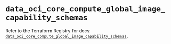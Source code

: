 # `data_oci_core_compute_global_image_capability_schemas`

Refer to the Terraform Registry for docs: [`data_oci_core_compute_global_image_capability_schemas`](https://registry.terraform.io/providers/oracle/oci/7.19.0/docs/data-sources/core_compute_global_image_capability_schemas).
